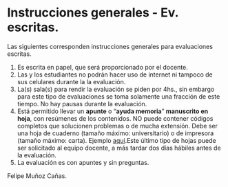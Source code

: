 # Instrucciones generales - Ev. escritas.

Las siguientes corresponden instrucciones generales para evaluaciones escritas.

1. Es escrita en papel, que será proporcionado por el docente.
2. Las y los estudiantes no podrán hacer uso de internet ni tampoco de sus celulares durante la la evaluación.
3. La(s) sala(s) para rendir la evaluación se piden por 4hs., sin embargo para este tipo de evaluaciones se toma solamente una fracción de este tiempo. No hay pausas durante la evaluación.
4. Está permitido llevar un **apunte** o “**ayuda memoria**” **manuscrito en hoja**, con resúmenes de los contenidos. NO puede contener códigos completos que solucionen problemas o de mucha extensión. Debe ser una hoja de cuaderno (tamaño máximo: universitario) o de impresora (tamaño máximo: carta).  Ejemplo [aquí](../imagenes/EjemploApunteEv.Escrita.jpg).Este último tipo de hojas puede ser solicitado al equipo docente, a más tardar dos días hábiles antes de la evaluación. 
5. La evaluación es con apuntes y sin preguntas.


Felipe Muñoz Cañas.

